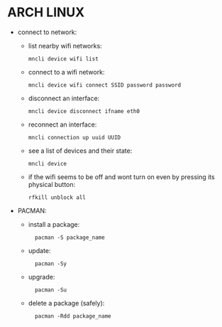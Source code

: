 # ARCH LINUX
* connect to network:
  * list nearby wifi networks:
    ```
    mncli device wifi list
    ```
  * connect to a wifi network:
    ```
    mncli device wifi connect SSID password password
    ```
  * disconnect an interface:
    ```
    mncli device disconnect ifname eth0
    ```
  * reconnect an interface:
    ```
    mncli connection up uuid UUID
    ```
  * see a list of devices and their state:
    ```
    mncli device
    ```
  * if the wifi seems to be off and wont turn on even by pressing its physical button:
    ```
    rfkill unblock all
    ```

* PACMAN:
  * install a package:
    ```
      pacman -S package_name
    ```
  * update:
    ```
      pacman -Sy
    ```
  * upgrade:
    ```
      pacman -Su
    ```
  * delete a package (safely):
    ```
      pacman -Rdd package_name
    ```
